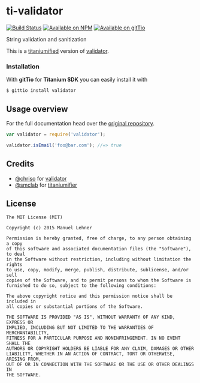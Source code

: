 ti-validator
=============

[![Build Status](https://img.shields.io/travis/manumaticx/ti-validator.svg?style=flat-square)](https://travis-ci.org/manumaticx/ti-validator)
[![Available on NPM](https://img.shields.io/npm/v/validator.svg?style=flat-square)](https://www.npmjs.com/package/validator)
[![Available on gitTio](https://img.shields.io/badge/available_on-gitTio-00B4CC.svg?style=flat-square)](http://gitt.io/component/validator)

String validation and sanitization

This is a [titaniumified][ti] version of [validator](https://github.com/chriso/validator.js).

[ti]: https://github.com/smclab/titaniumifier

### Installation

With **gitTio** for  **Titanium SDK** you can easily install it with

    $ gittio install validator


Usage overview
--------------

For the full documentation head over the [original repository](https://github.com/chriso/validator.js).

```js
var validator = require('validator');

validator.isEmail('foo@bar.com'); //=> true
```

Credits
-------

* [@chriso](https://github.com/fb55) for [validator](https://github.com/chriso/validator.js)
* [@smclab](https://github.com/smclab/titaniumifier) for [titaniumifier](https://github.com/smclab/titaniumifier)


License
-------

    The MIT License (MIT)

    Copyright (c) 2015 Manuel Lehner

    Permission is hereby granted, free of charge, to any person obtaining a copy
    of this software and associated documentation files (the "Software"), to deal
    in the Software without restriction, including without limitation the rights
    to use, copy, modify, merge, publish, distribute, sublicense, and/or sell
    copies of the Software, and to permit persons to whom the Software is
    furnished to do so, subject to the following conditions:

    The above copyright notice and this permission notice shall be included in
    all copies or substantial portions of the Software.

    THE SOFTWARE IS PROVIDED "AS IS", WITHOUT WARRANTY OF ANY KIND, EXPRESS OR
    IMPLIED, INCLUDING BUT NOT LIMITED TO THE WARRANTIES OF MERCHANTABILITY,
    FITNESS FOR A PARTICULAR PURPOSE AND NONINFRINGEMENT. IN NO EVENT SHALL THE
    AUTHORS OR COPYRIGHT HOLDERS BE LIABLE FOR ANY CLAIM, DAMAGES OR OTHER
    LIABILITY, WHETHER IN AN ACTION OF CONTRACT, TORT OR OTHERWISE, ARISING FROM,
    OUT OF OR IN CONNECTION WITH THE SOFTWARE OR THE USE OR OTHER DEALINGS IN
    THE SOFTWARE.
